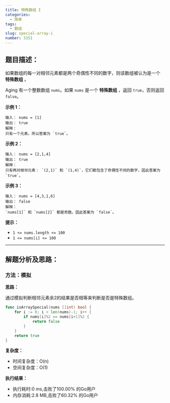 ```yaml
---
title: 特殊数组 I
categories:
  - 简单
tags: 
  - 数组
slug: special-array-i
number: 3151
---
```


## 题目描述：

如果数组的每一对相邻元素都是两个奇偶性不同的数字，则该数组被认为是一个 **特殊数组** 。

Aging 有一个整数数组 `nums`。如果 `nums` 是一个 **特殊数组** ，返回 `true`，否则返回 `false`。

**示例 1：**

```
输入： nums = [1]
输出： true
解释：
只有一个元素，所以答案为 `true`。
```
**示例 2：**

```
输入： nums = [2,1,4]
输出： true
解释：
只有两对相邻元素： `(2,1)` 和 `(1,4)`，它们都包含了奇偶性不同的数字，因此答案为 `true`。
```
**示例 3：**

```
输入： nums = [4,3,1,6]
输出： false
解释：
`nums[1]` 和 `nums[2]` 都是奇数。因此答案为 `false`。
```
**提示：**

- `1 <= nums.length <= 100`
- `1 <= nums[i] <= 100`

---
## 解题分析及思路：

### 方法：模拟

**思路：**

通过模拟判断相邻元素余2的结果是否相等来判断是否是特殊数组。

```go
func isArraySpecial(nums []int) bool {
	for i := 0; i < len(nums)-1; i++ {
		if nums[i]%2 == nums[i+1]%2 {
			return false
		}
	}
	return true
}
```


**复杂度：**

- 时间复杂度：O(n)
- 空间复杂度：O(1)

**执行结果：**

- 执行耗时:0 ms,击败了100.00% 的Go用户
- 内存消耗:2.8 MB,击败了60.32% 的Go用户
